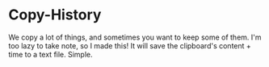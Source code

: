 # Copy-History
We copy a lot of things, and sometimes you want to keep some of them. I'm too lazy to take note, so I made this!
It will save the clipboard's content + time to a text file. Simple.

